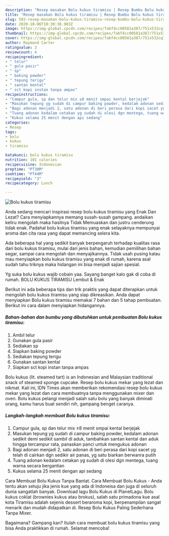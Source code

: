 ```yaml
---
description: "Resep masakan Bolu kukus tiramisu | Resep Bumbu Bolu kukus tiramisu Yang Enak dan Simpel"
title: "Resep masakan Bolu kukus tiramisu | Resep Bumbu Bolu kukus tiramisu Yang Enak dan Simpel"
slug: 503-resep-masakan-bolu-kukus-tiramisu-resep-bumbu-bolu-kukus-tiramisu-yang-enak-dan-simpel
date: 2020-10-06T10:30:36.983Z
image: https://img-global.cpcdn.com/recipes/fabf4cc00581a387/751x532cq70/bolu-kukus-tiramisu-foto-resep-utama.jpg
thumbnail: https://img-global.cpcdn.com/recipes/fabf4cc00581a387/751x532cq70/bolu-kukus-tiramisu-foto-resep-utama.jpg
cover: https://img-global.cpcdn.com/recipes/fabf4cc00581a387/751x532cq70/bolu-kukus-tiramisu-foto-resep-utama.jpg
author: Raymond Carter
ratingvalue: 3
reviewcount: 4
recipeingredient:
- " telur"
- " gula pasir"
- " sp"
- " baking powder"
- " tepung terigu"
- " santan kental"
- " sct kopi instan tanpa ampas"
recipeinstructions:
- "Campur gula, sp dan telur mix ±8 menit smpai kental berjejak"
- "Masukan tepung yg sudah di campur baking powder, kedalam adonan sedikit demi sedikit sambil di aduk, tambahkan santan kental dan aduk hingga tercampur rata, panaskan panci untuk mengukus adonan"
- "Bagi adonan menjadi 2, satu adonan di beri perasa dari kopi sacet yg telah di cairkan dgn sedikir air panas, yg satu biarkan berwanra putih"
- "Tuang adonan kedalam cetakan yg sudah di olesi dgn mentega, tuang warna secara bergantian"
- "Kukus selama 25 menit dengan api sedang"
categories:
- Resep
tags:
- bolu
- kukus
- tiramisu

katakunci: bolu kukus tiramisu 
nutrition: 101 calories
recipecuisine: Indonesian
preptime: "PT30M"
cooktime: "PT44M"
recipeyield: "3"
recipecategory: Lunch

---
```



![Bolu kukus tiramisu](https://img-global.cpcdn.com/recipes/fabf4cc00581a387/751x532cq70/bolu-kukus-tiramisu-foto-resep-utama.jpg)

Anda sedang mencari inspirasi resep bolu kukus tiramisu yang Enak Dan Lezat? Cara menyiapkannya memang susah-susah gampang. andaikan keliru mengolah maka hasilnya Tidak Memuaskan dan justru cenderung tidak enak. Padahal bolu kukus tiramisu yang enak selayaknya mempunyai aroma dan cita rasa yang dapat memancing selera kita.

Ada beberapa hal yang sedikit banyak berpengaruh terhadap kualitas rasa dari bolu kukus tiramisu, mulai dari jenis bahan, kemudian pemilihan bahan segar, sampai cara mengolah dan menyajikannya. Tidak usah pusing kalau mau menyiapkan bolu kukus tiramisu yang enak di rumah, karena asal sudah tahu triknya maka hidangan ini bisa menjadi sajian spesial.

Yg suka bolu kukus wajib cobain yaa. Sayang banget kalo gak di coba di rumah. BOLU KUKUS TIRAMISU Lembut &amp; Enak


Berikut ini ada beberapa tips dan trik praktis yang dapat diterapkan untuk mengolah bolu kukus tiramisu yang siap dikreasikan. Anda dapat menyiapkan Bolu kukus tiramisu memakai 7 bahan dan 5 tahap pembuatan. Berikut ini cara dalam menyiapkan hidangannya.

<!--inarticleads1-->

##### Bahan-bahan dan bumbu yang dibutuhkan untuk pembuatan Bolu kukus tiramisu:

1. Ambil  telur
1. Gunakan  gula pasir
1. Sediakan  sp
1. Siapkan  baking powder
1. Sediakan  tepung terigu
1. Gunakan  santan kental
1. Siapkan  sct kopi instan tanpa ampas


Bolu kukus (lit. steamed tart) is an Indonesian and Malaysian traditional snack of steamed sponge cupcake. Resep bolu kukus mekar yang lezat dan nikmat. Kali ini, IDN Times akan memberikan rekomendasi resep bolu kukus mekar yang lezat dan cara membuatnya tanpa menggunakan mixer dan oven. Bolu kukus pelangi menjadi salah satu bolu yang banyak diminati orang, kamu harus buat sendiri nih, gampang benget caranya. 

<!--inarticleads2-->

##### Langkah-langkah membuat Bolu kukus tiramisu:

1. Campur gula, sp dan telur mix ±8 menit smpai kental berjejak
1. Masukan tepung yg sudah di campur baking powder, kedalam adonan sedikit demi sedikit sambil di aduk, tambahkan santan kental dan aduk hingga tercampur rata, panaskan panci untuk mengukus adonan
1. Bagi adonan menjadi 2, satu adonan di beri perasa dari kopi sacet yg telah di cairkan dgn sedikir air panas, yg satu biarkan berwanra putih
1. Tuang adonan kedalam cetakan yg sudah di olesi dgn mentega, tuang warna secara bergantian
1. Kukus selama 25 menit dengan api sedang


Cara Membuat Bolu Kukus Tanpa Bantat. Cara Membuat Bolu Kukus - Anda tentu akan setuju jika jenis kue yang ada di Indoneisa dan juga di seluruh dunia sangatlah banyak. Download lagu Bolu Kukus di PlanetLagu. Bolu kukus coklat (brownies kukus atau brokus), salah satu primadona kue asal kota Tiramisu adalah sejenis dessert beraroma kopi, berpenampilan sangat menarik dan mudah didapatkan di. Resep Bolu Kukus Paling Sederhana Tanpa Mixer. 

Bagaimana? Gampang kan? Itulah cara membuat bolu kukus tiramisu yang bisa Anda praktikkan di rumah. Selamat mencoba!
